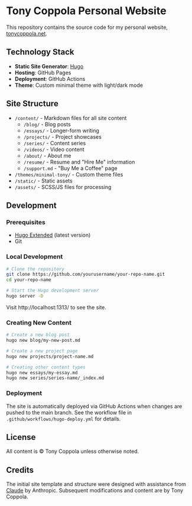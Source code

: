 # Tony Coppola Personal Website

This repository contains the source code for my personal website, [tonycoppola.net](https://tonycoppola.net).

## Technology Stack

- **Static Site Generator**: [Hugo](https://gohugo.io)
- **Hosting**: GitHub Pages
- **Deployment**: GitHub Actions
- **Theme**: Custom minimal theme with light/dark mode

## Site Structure

- `/content/` - Markdown files for all site content
  - `/blog/` - Blog posts
  - `/essays/` - Longer-form writing
  - `/projects/` - Project showcases
  - `/series/` - Content series
  - `/videos/` - Video content
  - `/about/` - About me
  - `/resume/` - Resume and "Hire Me" information
  - `/support.md` - "Buy Me a Coffee" page
- `/themes/minimal-tony/` - Custom theme files
- `/static/` - Static assets
- `/assets/` - SCSS/JS files for processing

## Development

### Prerequisites

- [Hugo Extended](https://gohugo.io/getting-started/installing/) (latest version)
- Git

### Local Development

```bash
# Clone the repository
git clone https://github.com/yourusername/your-repo-name.git
cd your-repo-name

# Start the Hugo development server
hugo server -D
```

Visit http://localhost:1313/ to see the site.

### Creating New Content

```bash
# Create a new blog post
hugo new blog/my-new-post.md

# Create a new project page
hugo new projects/project-name.md

# Creating other content types
hugo new essays/my-essay.md
hugo new series/series-name/_index.md
```

### Deployment

The site is automatically deployed via GitHub Actions when changes are pushed to the main branch. See the workflow file in `.github/workflows/hugo-deploy.yml` for details.

## License

All content is © Tony Coppola unless otherwise noted.

## Credits

The initial site template and structure were designed with assistance from [Claude](https://anthropic.com/claude) by Anthropic. Subsequent modifications and content are by Tony Coppola.